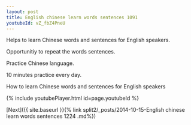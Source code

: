 ```yaml
---
layout: post
title: English chinese learn words sentences 1091 
youtubeId: vZ_fbZ4PneU
---
```

 
 
Helps to learn Chinese words and sentences for English speakers.

Opportunitiy to repeat the words sentences. 

Practice Chinese language. 
 
10 minutes practice every day. 
 
How to learn Chinese words and sentences for English speakers 
 
{% include youtubePlayer.html id=page.youtubeId %}
 
 
[Next]({{ site.baseurl }}{% link  split2/_posts/2014-10-15-English chinese learn words sentences 1224 .md%})
 
